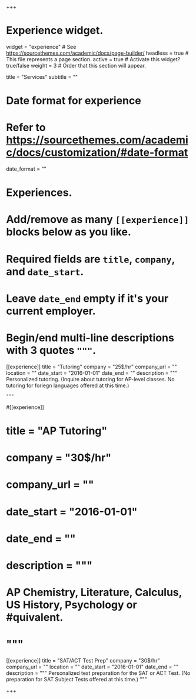 +++
# Experience widget.
widget = "experience"  # See https://sourcethemes.com/academic/docs/page-builder/
headless = true  # This file represents a page section.
active = true  # Activate this widget? true/false
weight = 3  # Order that this section will appear.

title = "Services"
subtitle = ""

# Date format for experience
#   Refer to https://sourcethemes.com/academic/docs/customization/#date-format
date_format = ""

# Experiences.
#   Add/remove as many `[[experience]]` blocks below as you like.
#   Required fields are `title`, `company`, and `date_start`.
#   Leave `date_end` empty if it's your current employer.
#   Begin/end multi-line descriptions with 3 quotes `"""`.
[[experience]]
  title = "Tutoring"
  company = "25$/hr"
  company_url = ""
  location = ""
  date_start = "2016-01-01"
  date_end = ""
  description = """
  Personalized tutoring.
  (Inquire about tutoring for AP-level classes. No tutoring for foriegn languages offered at this time.)

    """

#[[experience]]
#  title = "AP Tutoring"
#  company = "30$/hr"
# company_url = ""
#  date_start = "2016-01-01"
# date_end = ""
# description = """
#  AP Chemistry, Literature, Calculus, US History, Psychology or #quivalent.
# 
# """



[[experience]]
 title = "SAT/ACT Test Prep"
 company = "30$/hr"
 company_url = ""
 location = ""
 date_start = "2016-01-01"
 date_end = ""
 description = """
 Personalized test preparation for the SAT or ACT Test.
 (No preparation for SAT Subject Tests offered at this time.)
 """

+++
